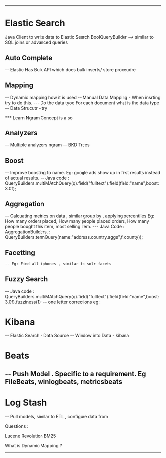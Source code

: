 ***
# Elastic Search 

Java Client to write data to Elastic Search
  BoolQueryBuilder --> similar to SQL joins or advanced queries

## Auto Complete 
-- Elastic  Has Bulk API which does bulk inserts/ store proceudre
## Mapping 
 -- Dynamic mapping how it is used
 -- Manual Data Mapping - When insrting try to do this.
 --- Do the data tyoe For each document what is the data type
 -- Data Strucutr - try 

  *** Learn Ngram Concept is a so
## Analyzers
  -- Multiple analyzers ngram 
  -- BKD Trees 
## Boost 
  -- Improve boosting fo name. Eg: google ads show up in first results instead of actual results.
  -- Java code : QueryBuilders.multiMAtchQuery(q).field("fulltext").field(field:"name",boost:3.0f);

## Aggregation
  -- Calcuating metrics on data , similar group by , applying percentiles  Eg: How many orders placed, How many people placed orders, How many people bought this item, most selling item.
  --- Java Code : AggregationBuilders.
                 : QueryBuilders.termQuery(name:"address.country.aggs",f_county));

## Facetting 
    -- Eg: Find all iphones , similar to solr facets

## Fuzzy Search
  -- Java code : QueryBuilders.multiMAtchQuery(q).field("fulltext").field(field:"name",boost:3.0f).fuzziness(1);
    -- one letter corrections eg:  

# Kibana
-- Elastic Search - Data Source
-- Window into Data - kibana

# Beats
-- Push Model . Specific to a requirement. Eg FileBeats, winlogbeats, metricsbeats
-- 

# Log Stash
  -- Pull models, similar to ETL , configure data from 

Questions :

Lucene Revolution
BM25 

What is Dynamic Mapping ? 

***
